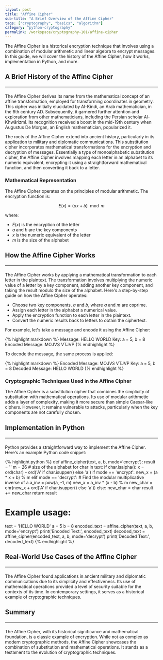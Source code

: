 ```yaml
---
layout: post
title: "Affine Cipher"
sub-title: "A Brief Overview of the Affine Cipher"
tags: ["cryptography", "basics", "algorithm"]
category: "python-cryptography"
permalink: /workspace/cryptography-101/affine-cipher
---
```


The Affine Cipher is a historical encryption technique that involves using a combination of modular arithmetic and linear algebra to encrypt messages. In this guide, we will cover the history of the Affine Cipher, how it works, implementation in Python, and more.

## A Brief History of the Affine Cipher <hr>

The Affine Cipher derives its name from the mathematical concept of an affine transformation, employed for transforming coordinates in geometry. This cipher was initially elucidated by Al-Kindi, an Arab mathematician, in the 9th century AD. Subsequently, it garnered further attention and exploration from other mathematicians, including the Persian scholar Al-Khwārizmī. Its recognition received a boost in the mid-19th century when Augustus De Morgan, an English mathematician, popularized it.

The roots of the Affine Cipher extend into ancient history, particularly in its application to military and diplomatic communications. This substitution cipher incorporates mathematical transformations for the encryption and decryption of messages. Essentially a type of monoalphabetic substitution cipher, the Affine Cipher involves mapping each letter in an alphabet to its numeric equivalent, encrypting it using a straightforward mathematical function, and then converting it back to a letter.

### Mathematical Representation

The Affine Cipher operates on the principles of modular arithmetic. The encryption function is:

$$E(x) = (ax + b) \mod m$$

where:
- $E(x)$ is the encryption of the letter
- $a$ and $b$ are the key components
- $x$ is the numeric equivalent of the letter
- $m$ is the size of the alphabet

## How the Affine Cipher Works <hr>

The Affine Cipher works by applying a mathematical transformation to each letter in the plaintext. The transformation involves multiplying the numeric value of a letter by a key component, adding another key component, and taking the result modulo the size of the alphabet. Here's a step-by-step guide on how the Affine Cipher operates:

- Choose two key components, $a$ and $b$, where $a$ and $m$ are coprime.
- Assign each letter in the alphabet a numerical value.
- Apply the encryption function to each letter in the plaintext.
- Convert the numeric results back to letters to obtain the ciphertext.

For example, let's take a message and encode it using the Affine Cipher:

{% highlight markdown %}
Message: HELLO WORLD
Key: a = 5, b = 8
Encoded Message: MOJVS VTJVP
{% endhighlight %}

To decode the message, the same process is applied:

{% highlight markdown %}
Encoded Message: MOJVS VTJVP
Key: a = 5, b = 8
Decoded Message: HELLO WORLD
{% endhighlight %}

### Cryptographic Techniques Used in the Affine Cipher

The Affine Cipher is a substitution cipher that combines the simplicity of substitution with mathematical operations. Its use of modular arithmetic adds a layer of complexity, making it more secure than simple Caesar-like ciphers. However, it remains vulnerable to attacks, particularly when the key components are not carefully chosen.

## Implementation in Python <hr>

Python provides a straightforward way to implement the Affine Cipher. Here's an example Python code snippet:

{% highlight python %}
def affine_cipher(text, a, b, mode='encrypt'):
    result = ''
    m = 26  # size of the alphabet
    for char in text:
        if char.isalpha():
            x = ord(char) - ord('A' if char.isupper() else 'a')
            if mode == 'encrypt':
                new_x = (a * x + b) % m
            elif mode == 'decrypt':
                # Find the modular multiplicative inverse of a
                a_inv = pow(a, -1, m)
                new_x = a_inv * (x - b) % m
            new_char = chr(new_x + ord('A' if char.isupper() else 'a'))
        else:
            new_char = char
        result += new_char
    return result

# Example usage:
text = 'HELLO WORLD'
a = 5
b = 8
encoded_text = affine_cipher(text, a, b, mode='encrypt')
print('Encoded Text:', encoded_text)
decoded_text = affine_cipher(encoded_text, a, b, mode='decrypt')
print('Decoded Text:', decoded_text)
{% endhighlight %}

## Real-World Use Cases of the Affine Cipher <hr>

The Affine Cipher found applications in ancient military and diplomatic communications due to its simplicity and effectiveness. Its use of mathematical operations provided a level of security suitable for the contexts of its time. In contemporary settings, it serves as a historical example of cryptographic techniques.

## Summary <hr>

The Affine Cipher, with its historical significance and mathematical foundation, is a classic example of encryption. While not as complex as modern cryptographic methods, the Affine Cipher showcases the combination of substitution and mathematical operations. It stands as a testament to the evolution of cryptographic techniques.
